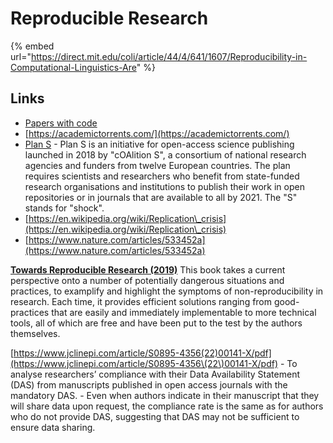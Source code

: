 # Reproducible Research

{% embed url="https://direct.mit.edu/coli/article/44/4/641/1607/Reproducibility-in-Computational-Linguistics-Are" %}

## Links

* [Papers with code](https://paperswithcode.com/)
* [https://academictorrents.com/](https://academictorrents.com/)
* [Plan S](https://www.coalition-s.org/) - Plan S is an initiative for open-access science publishing launched in 2018 by "cOAlition S", a consortium of national research agencies and funders from twelve European countries. The plan requires scientists and researchers who benefit from state-funded research organisations and institutions to publish their work in open repositories or in journals that are available to all by 2021. The "S" stands for "shock".
* [https://en.wikipedia.org/wiki/Replication\_crisis](https://en.wikipedia.org/wiki/Replication\_crisis)
* [https://www.nature.com/articles/533452a](https://www.nature.com/articles/533452a)

[**Towards Reproducible Research (2019)**](https://rr-france.github.io/bookrr) This book takes a current perspective onto a number of potentially dangerous situations and practices, to examplify and highlight the symptoms of non-reproducibility in research. Each time, it provides efficient solutions ranging from good-practices that are easily and immediately implementable to more technical tools, all of which are free and have been put to the test by the authors themselves.



[https://www.jclinepi.com/article/S0895-4356(22)00141-X/pdf](https://www.jclinepi.com/article/S0895-4356\(22\)00141-X/pdf) - To analyse researchers’ compliance with their Data Availability Statement (DAS) from manuscripts published in open access journals with the mandatory DAS. - Even when authors indicate in their manuscript that they will share data upon request, the compliance rate is the same as for authors who do not provide DAS, suggesting that DAS may not be sufficient to ensure data sharing.
